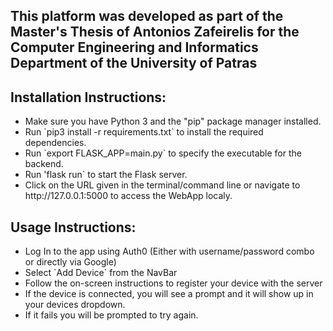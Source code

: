 <h2>This platform was developed as part of the Master's Thesis of Antonios Zafeirelis for the Computer Engineering and Informatics Department of the University of Patras</h2>

<h2>Installation Instructions:</h2>
<ul>
  <li>Make sure you have Python 3 and the "pip" package manager installed.</li>
  <li>Run `pip3 install -r requirements.txt` to install the required dependencies.</li>
  <li>Run `export FLASK_APP=main.py` to specify the executable for the backend.</li>
	<li>Run 'flask run` to start the Flask server.</li>
	<li>Click on the URL given in the terminal/command line or navigate to http://127.0.0.1:5000 to access the WebApp localy.</li>
</ul>

<h2>Usage Instructions:</h2>
<ul>
	<li>Log In to the app using Auth0 (Either with username/password combo or directly via Google)</li>
	<li>Select `Add Device` from the NavBar</li>
	<li>Follow the on-screen instructions to register your device with the server</li>
	<li>If the device is connected, you will see a prompt and it will show up in your devices dropdown.</li>
	<li>If it fails you will be prompted to try again.</li>
</ul>

